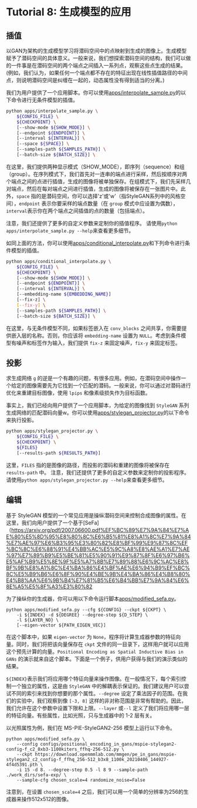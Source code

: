 # Tutorial 8: 生成模型的应用

## 插值

以GAN为架构的生成模型学习将潜码空间中的点映射到生成的图像上。生成模型赋予了潜码空间的具体意义。一般来说，我们想探索潜码空间的结构，我们可以做的一件事是在潜码空间的两个端点之间插入一系列点，观察这些点生成的结果。(例如，我们认为，如果任何一个端点都不存在的特征出现在线性插值路径的中间点，则说明潜码空间是纠缠在一起的，动态属性没有得到适当的分离。)

我们为用户提供了一个应用脚本。你可以使用[apps/interpolate_sample.py](https://github.com/open-mmlab/mmgeneration/tree/master/apps/interpolate_sample.py)的以下命令进行无条件模型的插值。

```bash
python apps/interpolate_sample.py \
    ${CONFIG_FILE} \
    ${CHECKPOINT} \
    [--show-mode ${SHOW_MODE}] \
    [--endpoint ${ENDPOINT}] \
    [--interval ${INTERVAL}] \
    [--space ${SPACE}] \
    [--samples-path ${SAMPLES_PATH}] \
    [--batch-size ${BATCH_SIZE}] \
```

在这里，我们提供两种显示模式（SHOW_MODE），即序列（sequence）和组（group）。在序列模式下，我们首先对一连串的端点进行采样，然后按顺序对两个端点之间的点进行插值，生成的图像将被单独保存。在组模式下，我们先采样几对端点，然后在每对端点之间进行插值，生成的图像将被保存在一张图片中。此外，`space` 指的是潜码空间，你可以选择'z'或'w'（指StyleGAN系列中的风格空间），`endpoint` 表示你要采样的端点数量（在 `group` 模式中应设置为偶数），`interval`表示你在两个端点之间插值的点的数量（包括端点）。

注意，我们还提供了更多的自定义参数来定制你的插值程序。
请使用`python apps/interpolate_sample.py --help`来查看更多细节。

如同上面的方法，你可以使用[apps/conditional_interpolate.py](https://github.com/open-mmlab/mmgeneration/tree/master/apps/conditional_interpolate.py)和下列命令进行条件模型的插值。

```bash
python apps/conditional_interpolate.py \
    ${CONFIG_FILE} \
    ${CHECKPOINT} \
    [--show-mode ${SHOW_MODE}] \
    [--endpoint ${ENDPOINT}] \
    [--interval ${INTERVAL}] \
    [--embedding-name ${EMBEDDING_NAME}]
    [--fix-z] \
    [--fix-y] \
    [--samples-path ${SAMPLES_PATH}] \
    [--batch-size ${BATCH_SIZE}] \
```

在这里，与无条件模型不同，如果标签嵌入在 `conv_blocks` 之间共享，你需要提供嵌入层的名称。否则，你应该将 `embedding-name` 设置为 `NULL`。考虑到条件模型有噪声和标签作为输入，我们提供 `fix-z` 来固定噪声，`fix-y` 来固定标签。

## 投影

求生成网络 `g` 的逆是一个有趣的问题，有很多应用。例如，在潜码空间中操作一个给定的图像需要先为它找到一个匹配的潜码。一般来说，你可以通过对潜码进行优化来重建目标图像，使用 `lpips` 和像素级损失作为目标函数。

事实上，我们已经向用户提供了一个应用脚本，为给定的图像找到 `StyleGAN` 系列生成网络的匹配潜码向量w。你可以使用[apps/stylegan_projector.py](https://github.com/open-mmlab/mmgeneration/tree/master/apps/stylegan_projector.py)的以下命令来执行投影。

```bash
python apps/stylegan_projector.py \
    ${CONFIG_FILE} \
    ${CHECKPOINT} \
    ${FILES}
    [--results-path ${RESULTS_PATH}]
```

这里，`FILES` 指的是图像的路径，而投影的潜码和重建的图像将被保存在 `results-path` 中。
注意，我们还提供了更多的自定义参数来定制你的投影程序。请使用`python apps/stylegan_projector.py --help`来查看更多细节。

## 编辑

基于 StyleGAN 模型的一个常见应用是操纵潜码空间来控制合成图像的属性。在这里，我们向用户提供了一个基于\[SeFa\]（https://arxiv.org/pdf/2007.06600.pdf%EF%BC%89%E7%9A%84%E7%AE%80%E5%8D%95%E8%80%8C%E6%B5%81%E8%A1%8C%E7%9A%84%E7%AE%97%E6%B3%95%E3%80%82%E8%BF%99%E9%87%8C%EF%BC%8C%E6%88%91%E4%BB%AC%E5%9C%A8%E8%AE%A1%E7%AE%97%E7%89%B9%E5%BE%81%E5%90%91%E9%87%8F%E6%97%B6%E5%AF%B9%E5%8E%9F%E5%A7%8B%E7%89%88%E6%9C%AC%E8%BF%9B%E8%A1%8C%E4%BA%86%E4%BF%AE%E6%94%B9%EF%BC%8C%E5%B9%B6%E6%8F%90%E4%BE%9B%E4%BA%86%E4%B8%80%E4%B8%AA%E6%9B%B4%E7%81%B5%E6%B4%BB%E7%9A%84%E6%8E%A5%E5%8F%A3%E3%80%82

为了操纵你的生成器，你可以用以下命令运行脚本[apps/modified_sefa.py](https://github.com/open-mmlab/mmgeneration/tree/master/apps/modified_sefa.py)。

```shell
python apps/modified_sefa.py --cfg ${CONFIG} --ckpt ${CKPT} \
    -i ${INDEX} -d ${DEGREE} --degree-step ${D_STEP} \
    -l ${LAYER_NO} \
    [--eigen-vector ${PATH_EIGEN_VEC}]
```

在这个脚本中，如果 `eigen-vector` 为 `None`，程序将计算生成器参数的特征向量。同时，我们将把该向量保存在 `ckpt` 文件的同一目录下，这样用户就可以应用这个预先计算的向量。`Positional Encoding as Spatial Inductive Bias in GANs` 的演示就来自这个脚本。下面是一个例子，供用户获得与我们的演示类似的结果。

`${INDEX}`表示我们将应用哪个特征向量来操作图像。在一般情况下，每个索引控制一个独立的属性，这是由 `StyleGAN` 中的解耦表示保证的。我们建议用户可以尝试不同的索引来找到你想要的那个属性。`--degree` 设定了乘法因子的范围。在我们的实验中，我们观察到像 `[-3, 8]` 这样的非对称范围是非常有帮助的。因此，我们允许在这个参数中设置下限和上限。`--layer` 或`--l` 定义了我们将应用哪一层的特征向量。有些属性，比如光照，只与生成器中的 1-2 层有关。

以光照属性为例，我们在 MS-PIE-StyleGAN2-256 模型上运行以下命令。

```shell
python apps/modified_sefa.py \
    --config configs/positional_encoding_in_gans/mspie-stylegan2-config-f_c2_8xb3-1100kiters_ffhq-256-512.py \
    --ckpt https://download.openmmlab.com/mmgen/pe_in_gans/mspie-stylegan2_c2_config-f_ffhq_256-512_b3x8_1100k_20210406_144927-4f4d5391.pth \
    -i 15 -d 8. --degree-step 0.5 -l 8 9 --sample-path ./work_dirs/sefa-exp/ \
    --sample-cfg chosen_scale=4 randomize_noise=False
```

注意到，在设置 `chosen_scale=4` 之后，我们可以用一个简单的分辨率为256的生成器来操作512x512的图像。
